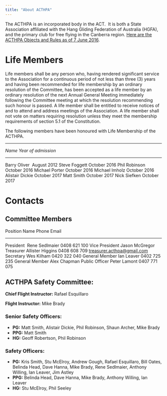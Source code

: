 ```yaml
---
title: "About ACTHPA"
---
```


The ACTHPA is an incorporated body in the ACT.  It is both a State
Association affiliated with the Hang Gliding Federation of Australia
(HGFA), and the primary club for free flying in the Canberra region. [Here are
 the ACTHPA Objects and Rules as of 7 June 2016](https://www.dropbox.com/s/2586faq56i1sy62/ACTHPA%20Constitution%20-%207%20June%202016.pdf?dl=0).
 
# Life Members

Life members shall be any person who, having rendered significant
service to the Association for a continuous period of not less than
three (3) years and having been recommended for life membership by an
ordinary resolution of the Committee, has been accepted as a life member
by an ordinary resolution of the next Annual General Meeting immediately
following the Committee meeting at which the resolution recommending
such honour is passed. A life member shall be entitled to receive
notices of and to attend and address meetings of the Association. A life
member shall not vote on matters requiring resolution unless they meet
the membership requirements of section 5.1 of the Constitution. 

The following members have been honoured with Life Membership of the
ACTHPA.

------------------------------------------
 *Name*               *Year of admission*
-------------------- ---------------------
Barry Oliver         August 2012
Steve Foggett        October 2016
Phil Robinson        October 2016
Michael Porter       October 2016
Michael Imholz       October 2016
Alistair Dickie      October 2017
Matt Smith           October 2017
Nick Siefken         October 2017

# Contacts

## Committee Members

Position        Name              Phone             Email
--------------- ----------------- ----------------- ---------------------------
President       Rene Sedlmaier    0408 621 100
Vice President  Jason McGregor
Treasurer       Allister Higgins  0408 608 709      treasurer.acthpa@gmail.com
Secretary       Wes Kilham        0420 322 040
General Member  Ian Leaver        0402 725 235
General Member  Alex Chapman
Public Officer  Peter Lamont      0407 771 075

## ACTHPA Safety Committee:

**Chief Flight Instructor:** Rafael Esquillaro

**Flight Instructor:** Mike Brady

### Senior Safety Officers:

* **PG:** Matt Smith, Alistair Dickie, Phil Robinson, Shaun Archer, Mike
Brady
* **PPG:** Matt Smith
* **HG:** Geoff Robertson, Phil Robinson

### Safety Officers:

* **PG:** Kris Smith, Stu McElroy, Andrew Gough, Rafael Esquillaro, Bill
Oates, Belinda Head, Dave Hanna, Mike Brady, Rene Sedlmaier, Anthony
Willing, Ian Leaver, Jim Astley
* **PPG:** Belinda Head, Dave Hanna, Mike Brady, Anthony Willing, Ian
Leaver
* **HG:** Stu McElroy, Phil Seeley

